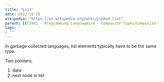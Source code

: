```yaml
---
title: "List"
date: 2022-10-28
wikipedia: "https://en.wikipedia.org/wiki/Linked_list"
parent: [[CS441 - Programming Languages/8 - Composite Types/Composite Types - Overview]]
tags:
- ""
---
```


In garbage collected languages, list elements typically have to be the same type.

Two pointers:
1. data
2. next node in list

